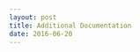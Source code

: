 ```yaml
---
layout: post
title: Additional Documentation
date: 2016-06-20
---
```


<body class="mceContentBody aui-theme-default wiki-content fullsize">
<p> </p>
<p> </p>
</body>